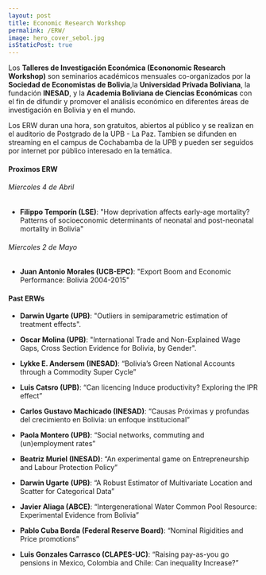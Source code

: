```yaml
---
layout: post
title: Economic Research Workshop
permalink: /ERW/
image: hero_cover_sebol.jpg
isStaticPost: true
---
```


Los **Talleres de Investigación Económica (Econonomic Research Workshop)** son seminarios académicos mensuales co-organizados por la **Sociedad de Economistas de Bolivia**,la **Universidad Privada Boliviana**, la fundación **INESAD**, y la **Academia Boliviana de Ciencias Económicas** con el fin de difundir y promover el análisis económico en diferentes áreas de investigación en Bolivia y en el mundo.  

Los ERW duran una hora, son gratuitos, abiertos al público y se realizan en el auditorio de Postgrado de la UPB - La Paz. Tambien se difunden en streaming en el campus de Cochabamba de la UPB y pueden ser seguidos por internet por público interesado en la temática.

#### Proximos ERW

###### Miercoles 4 de Abril

* **Filippo Temporín (LSE)**: "How deprivation affects early-age mortality? Patterns of socioeconomic determinants of neonatal and post-neonatal mortality in Bolivia"

###### Miercoles 2 de Mayo

* **Juan Antonio Morales (UCB-EPC)**: "Export Boom and Economic Performance:  Bolivia 2004-2015"


#### Past ERWs

* **Darwin Ugarte (UPB)**: "Outliers in semiparametric estimation of treatment effects".

* **Oscar Molina (UPB)**: "International Trade and Non-Explained Wage Gaps, Cross Section Evidence for Bolivia, by Gender".

* **Lykke E. Andersem (INESAD)**: “Bolivia’s Green National Accounts through a Commodity Super Cycle”

* **Luis Catsro (UPB)**: “Can licencing Induce productivity? Exploring the IPR effect”

* **Carlos Gustavo Machicado (INESAD)**: “Causas Próximas y profundas del crecimiento en Bolivia: un enfoque institucional”

* **Paola Montero (UPB)**: “Social networks, commuting and (un)employment rates”

* **Beatriz Muriel (INESAD)**: “An experimental game on Entrepreneurship and Labour Protection Policy”

* **Darwin Ugarte (UPB)**: “A Robust Estimator of Multivariate Location and Scatter for Categorical Data”

* **Javier Aliaga (ABCE)**: “Intergenerational Water Common Pool Resource: Experimental Evidence from Bolivia”

* **Pablo Cuba Borda (Federal Reserve Board)**: “Nominal Rigidities and Price promotions”

* **Luis Gonzales Carrasco (CLAPES-UC)**: “Raising pay-as-you go pensions in Mexico, Colombia and Chile: Can inequality Increase?”


<!-- <img class="img-responsive feature-image" src="{{ site.baseurl }}/img/posts/cod.jpg" style="display:none"> -->
